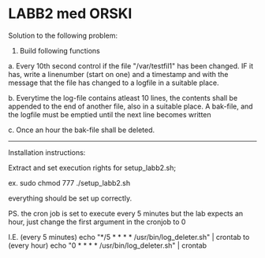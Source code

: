 # LABB2 med ORSKI

Solution to the following problem:

1. Build following functions

a. Every 10th second control if the file "/var/testfil1" has been changed.
IF it has, write a linenumber (start on one) and a timestamp and with the message that the file has changed to a logfile in a suitable place.

b. Everytime the log-file contains atleast 10 lines, the contents shall be appended to the end of another file, also in a suitable place.
A bak-file, and the logfile must be emptied until the next line becomes written

c. Once an hour the bak-file shall be deleted.

---

Installation instructions:

Extract and set execution rights for setup_labb2.sh;

ex. sudo chmod 777 ./setup_labb2.sh

everything should be set up correctly.

PS. the cron job is set to execute every 5 minutes but the lab expects an hour, just change the first argument in the cronjob to 0

I.E. 
(every 5 minutes)
echo "*/5 * * * * /usr/bin/log_deleter.sh" | crontab 
to
(every hour)
echo "0 * * * * /usr/bin/log_deleter.sh" | crontab
